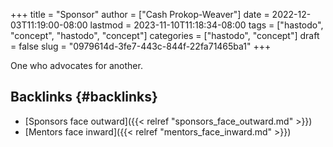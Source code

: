 +++
title = "Sponsor"
author = ["Cash Prokop-Weaver"]
date = 2022-12-03T11:19:00-08:00
lastmod = 2023-11-10T11:18:34-08:00
tags = ["hastodo", "concept", "hastodo", "concept"]
categories = ["hastodo", "concept"]
draft = false
slug = "0979614d-3fe7-443c-844f-22fa71465ba1"
+++

One who advocates for another.


## Backlinks {#backlinks}

-   [Sponsors face outward]({{< relref "sponsors_face_outward.md" >}})
-   [Mentors face inward]({{< relref "mentors_face_inward.md" >}})
